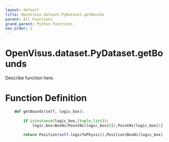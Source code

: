 ```yaml
---
layout: default
title: OpenVisus.dataset.PyDataset.getBounds
parent: All Functions
grand_parent: Python Functions
nav_order: 2
---
```


# OpenVisus.dataset.PyDataset.getBounds

Describe function here.

# Function Definition

```python
	def getBounds(self, logic_box):
		
		if isinstance(logic_box,(tuple,list)):
			logic_box=BoxNi(PointNi(logic_box[0]),PointNi(logic_box[1]))
			
		return Position(self.logicToPhysic(),Position(BoxNi(logic_box)))
```